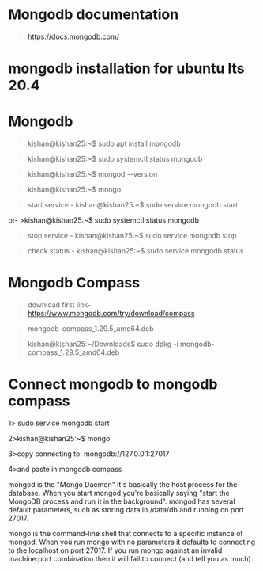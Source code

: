 # Mongodb documentation

>https://docs.mongodb.com/

# mongodb installation for ubuntu lts 20.4

# Mongodb

>kishan@kishan25:~$ sudo apt install mongodb

>kishan@kishan25:~$ sudo systemctl status mongodb

>kishan@kishan25:~$ mongod --version

>kishan@kishan25:~$ mongo

>start service - kishan@kishan25:~$ sudo service mongodb start

or- >kishan@kishan25:~$ sudo systemctl status mongodb

>stop service - kishan@kishan25:~$ sudo service mongodb stop

>check status - kishan@kishan25:~$ sudo service mongodb status

# Mongodb Compass
>download first link-https://www.mongodb.com/try/download/compass

>mongodb-compass_1.29.5_amd64.deb

>kishan@kishan25:~/Downloads$ sudo dpkg -i mongodb-compass_1.29.5_amd64.deb   

# Connect mongodb to mongodb compass
1> sudo service mongodb start

2>kishan@kishan25:~$ mongo

3>copy connecting to: mongodb://127.0.0.1:27017

4>and paste in mongodb compass

mongod is the "Mongo Daemon" it's basically the host process for the database. When you start mongod you're basically saying "start the MongoDB process and run it in the background". mongod has several default parameters, such as storing data in /data/db and running on port 27017.

mongo is the command-line shell that connects to a specific instance of mongod. When you run mongo with no parameters it defaults to connecting to the localhost on port 27017. If you run mongo against an invalid machine:port combination then it will fail to connect (and tell you as much).
